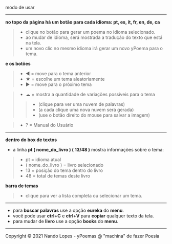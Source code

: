 modo de usar  
___

**no topo da página há um botão para cada idioma: pt, es, it, fr, en, de, ca**  
> - clique no botão para gerar um poema no idioma selecionado.  
> - ao mudar de idioma, será mostrada a tradução do texto que está na tela.  
> - um novo clic no mesmo idioma irá gerar um novo yPoema para o tema.  

**e os botões**  
> - ◀ = move para o tema anterior  
> - ★ = escolhe um tema aleatoriamente  
> - ▶ = move para o próximo tema  

> - ☁  = mostra a quantidade de variações possíveis para o tema  
>> - (clique para ver uma nuvem de palavras)  
>> - (a cada clique uma nova nuvem será gerada)  
>> - (use o botão direito do mouse para salvar a imagem)  

> - ?  = Manual do Usuário  
___

**dentro do box de textos**  

- a linha **pt ( nome_do_livro ) ( 13/48 )** mostra informações sobre o tema:  
> - pt = idioma atual  
> - ( nome_do_livro ) = livro selecionado  
> - 13  = posição do tema dentro do livro  
> - 48  = total de temas deste livro  

**barra de temas**  
> - clique para ver a lista completa ou selecionar um tema.  
___
- para **buscar palavras** use a opção **eureka** do **menu**.  
- você pode usar **ctrl+C** e **ctrl+V** para **copiar** qualquer texto da tela.  
- para mudar de **livro** use a opção **books** do **menu**.  
___
Copyright © 2021 Nando Lopes - yPoemas @ "machina" de fazer Poesia
